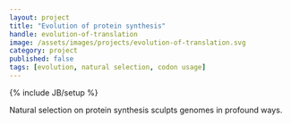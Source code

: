 ```yaml
---
layout: project
title: "Evolution of protein synthesis"
handle: evolution-of-translation
image: /assets/images/projects/evolution-of-translation.svg
category: project
published: false
tags: [evolution, natural selection, codon usage]
---
```

{% include JB/setup %}

Natural selection on protein synthesis sculpts genomes in profound ways.